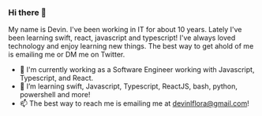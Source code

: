 ### Hi there 👋

My name is Devin. I've been working in IT for about 10 years. Lately I've been learning swift, react, javascript and typescript! I've always loved technology and enjoy learning new things. The best way to get ahold of me is emailing me or DM me on Twitter. 

- 🔭 I'm currently working as a Software Engineer working with Javascript, Typescript, and React.
- 🌱 I’m learning swift, Javascript, Typescript, ReactJS, bash, python, powershell and more!
- 📫 The best way to reach me is emailing me at devinlflora@gmail.com!

